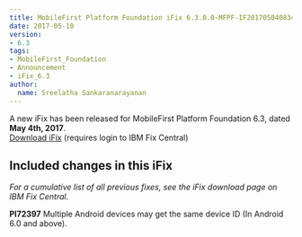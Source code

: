 ```yaml
---
title: MobileFirst Platform Foundation iFix 6.3.0.0-MFPF-IF201705040834 released
date: 2017-05-10
version:
- 6.3
tags:
- MobileFirst_Foundation
- Announcement
- iFix_6.3
author:
  name: Sreelatha Sankaranarayanan
---
```

A new iFix has been released for MobileFirst Platform Foundation 6.3,  dated **May 4th, 2017**.  
[Download iFix](http://www.ibm.com/support/fixcentral/swg/quickorder?parent=ibm%7EOther%2Bsoftware&product=ibm/Other+software/IBM+MobileFirst+Platform+Foundation&release=6.3.0.0&platform=All&function=all&source=fc) (requires login to IBM Fix Central)

## Included changes in this iFix
*For a cumulative list of all previous fixes, see the iFix download page on IBM Fix Central.*

**PI72397** Multiple Android devices may get the same device ID (In Android 6.0 and above).
